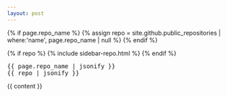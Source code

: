 ```yaml
---
layout: post
---
```

{% if page.repo_name %}
    {% assign repo = site.github.public_repositories | where:'name', page.repo_name | null %}
{% endif %}

{% if repo %}
    {% include sidebar-repo.html %}
{% endif %}

<pre>
{{ page.repo_name | jsonify }}
{{ repo | jsonify }}
</pre>

{{ content }}